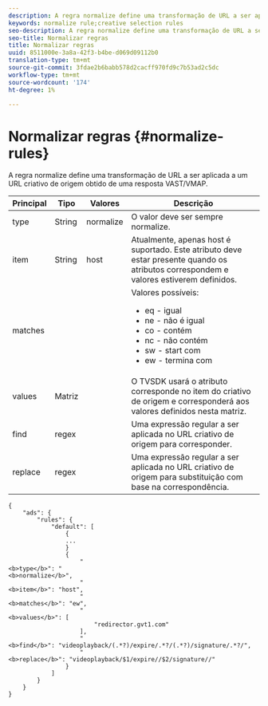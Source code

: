 ```yaml
---
description: A regra normalize define uma transformação de URL a ser aplicada a um URL criativo de origem obtido de uma resposta VAST/VMAP.
keywords: normalize rule;creative selection rules
seo-description: A regra normalize define uma transformação de URL a ser aplicada a um URL criativo de origem obtido de uma resposta VAST/VMAP.
seo-title: Normalizar regras
title: Normalizar regras
uuid: 8511000e-3a8a-42f3-b4be-d069d09112b0
translation-type: tm+mt
source-git-commit: 3fdae2b6babb578d2cacff970fd9c7b53ad2c5dc
workflow-type: tm+mt
source-wordcount: '174'
ht-degree: 1%

---
```



# Normalizar regras {#normalize-rules}

A regra normalize define uma transformação de URL a ser aplicada a um URL criativo de origem obtido de uma resposta VAST/VMAP.

<table id="table_ljp_tgx_hz">  
 <thead> 
  <tr> 
   <th class="entry"><b>Principal</b></th> 
   <th class="entry"><b>Tipo</b></th> 
   <th class="entry"><b>Valores</b></th> 
   <th class="entry"><b>Descrição</b></th>
  </tr> 
 </thead>
 <tbody> 
  <tr> 
   <td><span class="codeph"> type</span></td> 
   <td><span class="codeph"> String</span></td> 
   <td><span class="codeph"> normalize</span></td> 
   <td>O valor deve ser sempre <span class="codeph"> normalize</span>.</td> 
  </tr> 
  <tr> 
   <td><span class="codeph"> item</span></td> 
   <td><span class="codeph"> String</span></td> 
   <td><span class="codeph"> host</span></td> 
   <td>Atualmente, apenas <span class="codeph"> host</span> é suportado. Este atributo deve estar presente quando os atributos <span class="codeph"> correspondem</span> e <span class="codeph"> valores</span> estiverem definidos.</td> 
  </tr> 
  <tr> 
   <td><span class="codeph"> matches</span></td> 
   <td></td> 
   <td></td> 
   <td>Valores possíveis:
    <ul id="ul_tnf_2hx_hz"> 
     <li><span class="codeph"> eq</span> - igual</li> 
     <li><span class="codeph"> ne</span> - não é igual</li> 
     <li><span class="codeph"> co</span> - contém</li> 
     <li><span class="codeph"> nc</span> - não contém</li> 
     <li><span class="codeph"> sw</span> - start com</li> 
     <li><span class="codeph"> ew</span>  - termina com</li> 
    </ul></td> 
  </tr> 
  <tr> 
   <td><span class="codeph"> values</span></td> 
   <td><span class="codeph"> Matriz</span></td> 
   <td></td> 
   <td>O TVSDK usará o atributo <span class="codeph"> corresponde</span> no <span class="codeph"> item</span> do criativo de origem e corresponderá aos valores definidos nesta matriz.</td> 
  </tr> 
  <tr> 
   <td><span class="codeph"> find</span></td> 
   <td><span class="codeph"> regex</span></td> 
   <td></td> 
   <td> Uma expressão regular a ser aplicada no URL criativo de origem para corresponder.</td> 
  </tr> 
  <tr> 
   <td><span class="codeph"> replace</span></td> 
   <td><span class="codeph"> regex</span></td> 
   <td></td> 
   <td> Uma expressão regular a ser aplicada no URL criativo de origem para substituição com base na correspondência.</td> 
  </tr> 
 </tbody> 
</table>

```
{
    "ads": {
        "rules": {
            "default": [
                {
                ...
                }
                {
                    "
<b>type</b>": "
<b>normalize</b>",
                    "
<b>item</b>": "host",
                    "
<b>matches</b>": "ew",
                    "
<b>values</b>": [
                        "redirector.gvt1.com"
                    ],
                    "
<b>find</b>": "videoplayback/(.*?)/expire/.*?/(.*?)/signature/.*?/",
                    "
<b>replace</b>": "videoplayback/$1/expire//$2/signature//"
                }                
            ]
        }
    }
}
```
